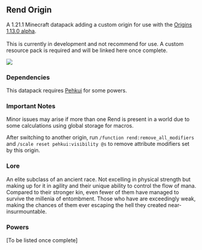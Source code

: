## Rend Origin

A 1.21.1 Minecraft datapack adding a custom origin for use with the [Origins 1.13.0 alpha](https://modrinth.com/mod/origins). <br><br>
This is currently in development and not recommend for use. A custom resource pack is required and will be linked here once complete.

![](https://progress-bar.xyz/75/?title=Estimated+Progress)

### Dependencies

This datapack requires [Pehkui](https://modrinth.com/mod/pehkui) for some powers.

### Important Notes

Minor issues may arise if more than one Rend is present in a world due to some calculations using global storage for macros.

After switching to another origin, run `/function rend:remove_all_modifiers` and `/scale reset pehkui:visibility @s` to remove attribute modifiers set by this origin.

### Lore

An elite subclass of an ancient race. Not excelling in physical strength
but making up for it in agility and their unique ability to
control the flow of mana. Compared to their stronger kin, even
fewer of them have managed to survive the millenia of
entombment. Those who have are exceedingly weak, making the
chances of them ever escaping the hell they created near-
insurmountable.

### Powers

[To be listed once complete]
